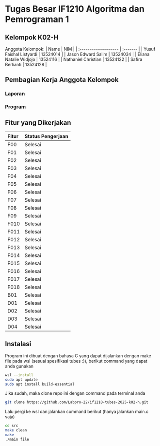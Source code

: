 # Tugas Besar IF1210 Algoritma dan Pemrograman 1

## Kelompok K02-H
Anggota Kelompok:
| Name                  | NIM      |
| :-------------------- | :------- |
| Yusuf Faishal Listyardi | 13524014 |
| Jason Edward Salim     | 13524034 |
| Eliana Natalie Widjojo  | 13524116 |
| Nathaniel Christian   | 13524122 |
| Safira Berlianti      | 13524128 |

## Pembagian Kerja Anggota Kelompok
### Laporan

### Program

## Fitur yang Dikerjakan
| Fitur                  | Status Pengerjaan      |
| :--------------------- | :--------------------- |
| F00 | Selesai |
| F01 | Selesai |
| F02 | Selesai |
| F03 | Selesai |
| F04 | Selesai |
| F05 | Selesai |
| F06 | Selesai |
| F07 | Selesai |
| F08 | Selesai |
| F09 | Selesai |
| F010 | Selesai |
| F011 | Selesai |
| F012 | Selesai |
| F013 | Selesai |
| F014 | Selesai |
| F015 | Selesai |
| F016 | Selesai |
| F017 | Selesai |
| F018 | Selesai |
| B01 | Selesai |
| D01 | Selesai |
| D02 | Selesai |
| D03 | Selesai |
| D04 | Selesai |

## Instalasi 
Program ini dibuat dengan bahasa C yang dapat dijalankan dengan make file pada wsl (sesuai spesifikasi tubes :)), berikut command yang dapat anda gunakan
``` bash
wsl --install
sudo apt update
sudo apt install build-essential
```
Jika sudah, maka clone repo ini dengan command pada terminal anda
``` bash
git clone https://github.com/Labpro-22/if1210-tubes-2025-k02-h.git
```
Lalu pergi ke wsl dan jalankan command berikut (hanya jalankan main.c saja)
``` bash
cd src
make clean
make
./main file
```

